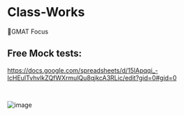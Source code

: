 # Class-Works
🎯GMAT Focus 

Free Mock tests:
-


https://docs.google.com/spreadsheets/d/15lApqqi_-IcHEuITvhvlkZQfWXrmulQu8qjkcA3RLic/edit?gid=0#gid=0

<br/>

![image](https://github.com/user-attachments/assets/d4480ea5-b806-45b9-90d2-d9856a7bddb3)
